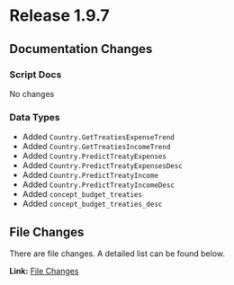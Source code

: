 # Release 1.9.7
## Documentation Changes
### Script Docs
No changes
### Data Types
- Added `Country.GetTreatiesExpenseTrend`
- Added `Country.GetTreatiesIncomeTrend`
- Added `Country.PredictTreatyExpenses`
- Added `Country.PredictTreatyExpensesDesc`
- Added `Country.PredictTreatyIncome`
- Added `Country.PredictTreatyIncomeDesc`
- Added `concept_budget_treaties`
- Added `concept_budget_treaties_desc`

## File Changes
There are file changes.
A detailed list can be found below.

**Link:** [File Changes](./changes_files.md)